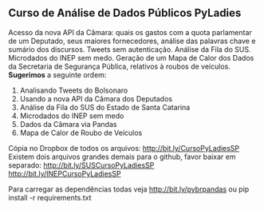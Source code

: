 
**Curso de Análise de Dados Públicos PyLadies**
--------------------------------------------

Acesso da nova API da Câmara: quais os gastos com a quota parlamentar de um Deputado, seus maiores fornecedores, análise das palavras chave e sumário dos discursos. Tweets sem autenticação. Análise da Fila do SUS. Microdados do INEP sem medo. Geração de um Mapa de Calor dos Dados da Secretaria de Segurança Pública, relativos à roubos de veículos. **Sugerimos** a seguinte ordem:
1. Analisando Tweets do Bolsonaro
2. Usando a nova API da Câmara dos Deputados
3. Análise da Fila do SUS do Estado de Santa Catarina
4. Microdados do INEP sem medo
5. Dados da Câmara via Pandas
6. Mapa de Calor de Roubo de Veículos

Cópia no Dropbox de todos os arquivos: http://bit.ly/CursoPyLadiesSP
Existem dois arquivos grandes demais para o github, favor baixar em separado: 
http://bit.ly/SUSCursoPyLadiesSP
http://bit.ly/INEPCursoPyLadiesSP

Para carregar as dependências todas veja http://bit.ly/pybrpandas ou pip install -r requirements.txt
